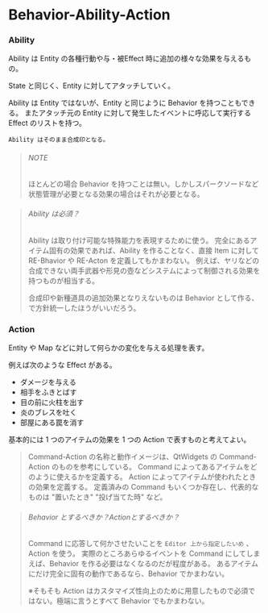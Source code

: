 Behavior-Ability-Action
==========

### Ability

Ability は Entity の各種行動や与・被Effect 時に追加の様々な効果を与えるもの。

State と同じく、Entity に対してアタッチしていく。

Ability は Entity ではないが、Entity と同じように Behavior を持つこともできる。
またアタッチ元の Entity に対して発生したイベントに呼応して実行する Effect のリストを持つ。

`Ability はそのまま合成印となる。`

> ###### NOTE
> ほとんどの場合 Behavior を持つことは無い。しかしスパークソードなど状態管理が必要となる効果の場合はそれが必要となる。

> ###### Ability は必須？
> Ability は取り付け可能な特殊能力を表現するために使う。
> 完全にあるアイテム固有の効果であれば、Ability を作ることなく、直接 Item に対して RE-Bhavior や RE-Acton を定義してもかまわない。
> 例えば、ヤリなどの合成できない両手武器や形見の壺などシステムによって制御される効果を持つものが相当する。
>
> 合成印や新種道具の追加効果となりえないものは Behavior として作る、で方針統一したほうがいいだろう。

### Action

Entity や Map などに対して何らかの変化を与える処理を表す。

例えば次のような Effect がある。

- ダメージを与える
- 相手をふきとばす
- 目の前に火柱を出す
- 炎のブレスを吐く
- 部屋にある罠を消す

基本的には 1 つのアイテムの効果を 1 つの Action で表すものと考えてよい。

> Command-Action の名称と動作イメージは、QtWidgets の Command-Action のものを参考にしている。
> Command によってあるアイテムをどのように使えるかを定義する。
> Action によってアイテムが使われたときの効果を定義する。
> 定義済みの Command もいくつか存在し、代表的なものは "置いたとき" "投げ当てた時" など。

> ###### Behavior とするべきか？Actionとするべきか？
> Command に応答して何かさせたいことを `Editor 上から指定したいめ` 、Action を使う。
> 実際のところあらゆるイベントを Command にしてしまえば、Behavior を作る必要はなくなるのだが程度がある。
> あるアイテムにだけ完全に固有の動作であるなら、Behavior でかまわない。
> 
> ※そもそも Action はカスタマイズ性向上のために用意したもので必須ではない。極端に言うとすべて Behavior でもかまわない。
